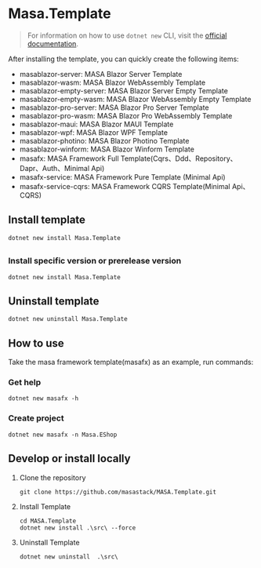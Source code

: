 # Masa.Template

> For information on how to use `dotnet new` CLI, visit the [official documentation](https://learn.microsoft.com/en-us/dotnet/core/tools/dotnet-new).

After installing the template, you can quickly create the following items:

* masablazor-server: MASA Blazor Server Template
* masablazor-wasm: MASA Blazor WebAssembly Template
* masablazor-empty-server: MASA Blazor Server Empty Template
* masablazor-empty-wasm: MASA Blazor WebAssembly Empty Template
* masablazor-pro-server: MASA Blazor Pro Server Template
* masablazor-pro-wasm: MASA Blazor Pro WebAssembly Template
* masablazor-maui: MASA Blazor MAUI Template
* masablazor-wpf: MASA Blazor WPF Template
* masablazor-photino: MASA Blazor Photino Template
* masablazor-winform: MASA Blazor Winform Template
* masafx: MASA Framework Full Template(Cqrs、Ddd、Repository、Dapr、Auth、Minimal Api)
* masafx-service: MASA Framework Pure Template (Minimal Api)
* masafx-service-cqrs: MASA Framework CQRS Template(Minimal Api、CQRS)

## Install template

```shell
dotnet new install Masa.Template
```

## 

### Install specific version or prerelease version

```shell
dotnet new install Masa.Template
```

## Uninstall template

```shell
dotnet new uninstall Masa.Template
```

## How to use

Take the masa framework template(masafx) as an example, run commands:

### Get help

```shell
dotnet new masafx -h
```

### Create project

```shell
dotnet new masafx -n Masa.EShop
```

## Develop or install locally

1. Clone the repository

   ```shell
   git clone https://github.com/masastack/MASA.Template.git
   ```

2. Install Template

   ```shell
   cd MASA.Template
   dotnet new install .\src\ --force
   ```

3. Uninstall Template

   ```shell
   dotnet new uninstall  .\src\ 
   ```